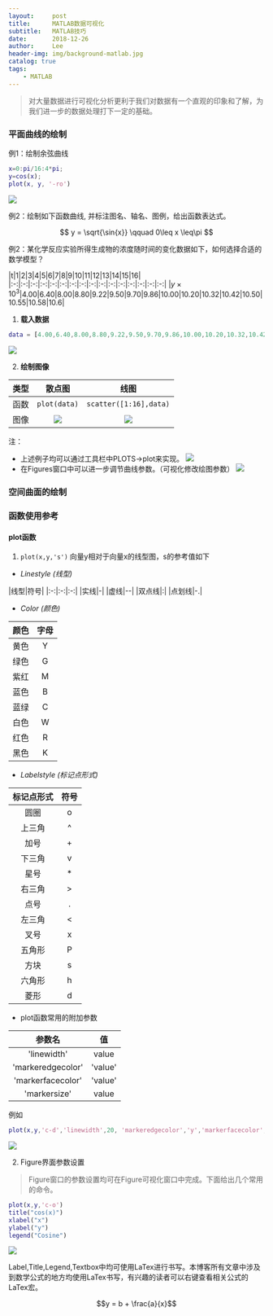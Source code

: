 ```yaml
---
layout:     post
title:      MATLAB数据可视化
subtitle:   MATLAB技巧
date:       2018-12-26
author:     Lee
header-img: img/background-matlab.jpg
catalog: true
tags:
    - MATLAB
---
```

> 对大量数据进行可视化分析更利于我们对数据有一个直观的印象和了解，为我们进一步的数据处理打下一定的基础。

### 平面曲线的绘制

例1：绘制余弦曲线
```matlab
x=0:pi/16:4*pi;
y=cos(x);
plot(x, y, '-ro')
```
![]({{site.picURL}}20181227005811.png)

例2：绘制如下函数曲线, 并标注图名、轴名、图例，给出函数表达式。

$$ y = \sqrt{\sin{x}} \qquad 0\leq x \leq\pi $$


例2：某化学反应实验所得生成物的浓度随时间的变化数据如下，如何选择合适的数学模型？

|t|1|2|3|4|5|6|7|8|9|10|11|12|13|14|15|16|
|:-:|:-:|:-:|:-:|:-:|:-:|:-:|:-:|:-:|:-:|:-:|:-:|:-:|:-:|:-:|:-:|
|$y×10^3$|4.00|6.40|8.00|8.80|9.22|9.50|9.70|9.86|10.00|10.20|10.32|10.42|10.50|10.55|10.58|10.6|

1. **载入数据**
```matlab
data = [4.00,6.40,8.00,8.80,9.22,9.50,9.70,9.86,10.00,10.20,10.32,10.42,10.50,10.55,10.58,10.60]
```
![]({{site.picURL}}20181227001559.png)

2. **绘制图像**

|类型|散点图|线图|
|:-:|:-:|:-:|
|函数| `plot(data)`| `scatter([1:16],data)` |
|图像|![]({{site.picURL}}20181227001850.png)|![]({{site.picURL}}20181227002214.png)|

注：
* 上述例子均可以通过工具栏中PLOTS->plot来实现。
![]({{site.picURL}}20181227010351.png)
* 在Figures窗口中可以进一步调节曲线参数。（可视化修改绘图参数）
![]({{site.picURL}}20181227010158.png)

### 空间曲面的绘制



### 函数使用参考

#### plot函数

1. `plot(x,y,'s')` 向量y相对于向量x的线型图，s的参考值如下

* *Linestyle (线型)*

|线型|符号|
|:-:|:-:|:-:|
|实线|-|
|虚线|--|
|双点线|:|
|点划线|-.|

* *Color (颜色)*

|颜色|字母|
|:-:|:-:|
|黄色|Y|
|绿色|G|
|紫红|M|
|蓝色|B|
|蓝绿|C|
|白色|W|
|红色|R|
|黑色|K|

* *Labelstyle (标记点形式)*

|标记点形式|符号|
|:-:|:-:|
|圆圈|o|
|上三角|^| 
|加号|+|
|下三角|v| 
|星号|*|
|右三角|>| 
|点号|.|
|左三角|<| 
|叉号|x|
|五角形|P| 
|方块|s|
|六角形|h|
|菱形|d|

* plot函数常用的附加参数

|参数名|值|
|:-:|:-:|
|'linewidth'|value|
|'markeredgecolor'|'value'|
|'markerfacecolor'|'value'|
|'markersize'|value|

例如
```matlab
plot(x,y,'c-d','linewidth',20, 'markeredgecolor','y','markerfacecolor','w','markersize',1)
```
![]({{site.picURL}}20181227012637.png)

2. Figure界面参数设置
> Figure窗口的参数设置均可在Figure可视化窗口中完成。下面给出几个常用的命令。

```matlab
plot(x,y,'c-o')
title("cos(x)")
xlabel("x")
ylabel("y")
legend("Cosine")
```
![]({{site.picURL}}20181227013051.png)

Label,Title,Legend,Textbox中均可使用LaTex进行书写。本博客所有文章中涉及到数学公式的地方均使用LaTex书写，有兴趣的读者可以右键查看相关公式的LaTex宏。

$$y = b + \frac{a}{x}$$
